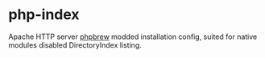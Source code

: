 # php-index
Apache HTTP server [phpbrew](https://github.com/phpbrew/phpbrew) modded installation config, suited for native modules disabled DirectoryIndex listing.
